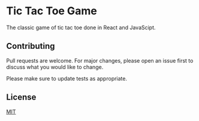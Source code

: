 # Tic Tac Toe Game

The classic game of tic tac toe done in React and JavaScipt.





## Contributing

Pull requests are welcome. For major changes, please open an issue first
to discuss what you would like to change.

Please make sure to update tests as appropriate.

## License

[MIT](https://choosealicense.com/licenses/mit/)
